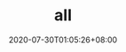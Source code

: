 ---
title: "all"
date: 2020-07-30T01:05:26+08:00
description: 
type: gallery
mode: one-by-one # at-once or one-by-one
tags:
-
series:
-
categories:
-
images: # when mode is one-by-one, images front-matter variable works
  - image: img1.jpg # image path: static/gallery/anygalleryname/image1.jpg
    caption: caption1
  - image: img2.jpg
    caption: caption2
  - image: img3.jpg
    caption: caption3
---